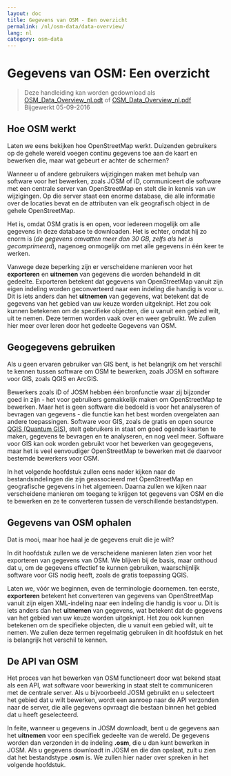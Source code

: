 ```yaml
---
layout: doc
title: Gegevens van OSM - Een overzicht
permalink: /nl/osm-data/data-overview/
lang: nl
category: osm-data
---
```


Gegevens van OSM: Een overzicht
==================


> Deze handleiding kan worden gedownload als [OSM_Data_Overview_nl.odt](/files/OSM_Data_Overview_nl.odt) of [OSM_Data_Overview_nl.pdf](/files/OSM_Data_Overview_nl.pdf)  
> Bijgewerkt 05-09-2016

<!--In dit gedeelte zullen we functies van OpenStreetMap bekijken, die ons beter laten begrijpen hoe de gegevens zijn gestructureerd, en hoe we ze het best kunnen gebruiken.-->

Hoe OSM werkt
--------------
Laten we eens bekijken hoe OpenStreetMap werkt. Duizenden gebruikers op de gehele wereld voegen continu gegevens toe aan de kaart en bewerken die, maar wat gebeurt er achter de schermen?  

Wanneer u of andere gebruikers wijzigingen maken met behulp van software voor het bewerken, zoals JOSM of iD, communiceert die software met een centrale server van OpenStreetMap en stelt die in kennis van uw wijzigingen. Op die server staat een enorme database, die alle informatie over de locaties bevat en de attributen van elk geografisch object in de gehele OpenStreetMap.  

Het is, omdat OSM gratis is en open, voor iedereen mogelijk om alle gegevens in deze database te downloaden. Het is echter, omdat hij zo enorm is (*de gegevens omvatten meer dan 30 GB, zelfs als het is gecomprimeerd*), nagenoeg onmogelijk om met alle gegevens in één keer te werken.  

Vanwege deze beperking zijn er verscheidene manieren voor het **exporteren** en **uitnemen** van gegevens die worden behandeld in dit gedeelte. Exporteren betekent dat gegevens van OpenStreetMap vanuit zijn eigen indeling worden geconverteerd naar een indeling die handig is voor u. Dit is iets anders dan het **uitnemen** van gegevens, wat betekent dat de gegevens van het gebied van uw keuze worden uitgeknipt. Het zou ook kunnen betekenen om de specifieke objecten, die u vanuit een gebied wilt, uit te nemen. Deze termen worden vaak over en weer gebruikt. We zullen hier meer over leren door het gedeelte Gegevens van OSM.  

Geogegevens gebruiken
--------------
Als u geen ervaren gebruiker van GIS bent, is het belangrijk om het verschil te kennen tussen software om OSM te bewerken, zoals JOSM en software voor GIS, zoals QGIS en ArcGIS.  

Bewerkers zoals iD of JOSM hebben één bronfunctie waar zij bijzonder goed in zijn - het voor gebruikers gemakkelijk maken om OpenStreetMap te bewerken. Maar het is geen software die bedoeld is voor het analyseren of bevragen van gegevens -
die functie kan het best worden overgelaten aan andere toepassingen. Software voor GIS, zoals de gratis en open source [QGIS (Quantum GIS)](http://www.qgis.org), stelt gebruikers in staat om goed ogende kaarten te maken, gegevens te bevragen en te analyseren, en nog veel meer. Software voor GIS kan ook worden gebruikt voor het bewerken van geogegevens, maar het is veel eenvoudiger OpenStreetMap te bewerken met de daarvoor bestemde bewerkers voor OSM.  

In het volgende hoofdstuk zullen eens nader kijken naar de bestandsindelingen die zijn geassocieerd met OpenStreetMap en geografische gegevens in het algemeen. Daarna zullen we kijken naar verscheidene manieren om toegang te krijgen tot gegevens van OSM en die te bewerken en ze te converteren tussen de verschillende bestandstypen.  


Gegevens van OSM ophalen
-----------------

Dat is mooi, maar hoe haal je de gegevens eruit die je wilt?  

In dit hoofdstuk zullen we de verscheidene manieren laten zien voor het exporteren van gegevens van OSM. We blijven bij de basis, maar onthoud dat u, om de gegevens effectief te kunnen gebruiken, waarschijnlijk software voor GIS nodig heeft,
zoals de gratis toepassing QGIS.  

Laten we, vóór we beginnen, even de terminologie doornemen. ten eerste, **exporteren** betekent het converteren van gegevens van OpenStreetMap vanuit zijn eigen XML-indeling naar een indeling die handig is voor u. Dit is iets anders dan het **uitnemen** van gegevens, wat betekent dat de gegevens van het gebied van uw keuze worden uitgeknipt. Het zou ook kunnen betekenen om de specifieke objecten, die u vanuit een gebied wilt, uit te nemen. We zullen deze termen regelmatig gebruiken in dit hoofdstuk en het is belangrijk het verschil te kennen.  

De API van OSM
------------
Het proces van het bewerken van OSM functioneert door wat bekend staat als een API, wat software voor bewerking in staat stelt te communiceren met de centrale server. Als u bijvoorbeeld JOSM gebruikt en u selecteert het gebied dat u wilt bewerken, wordt een aanroep naar de API verzonden naar de server, die alle gegevens opvraagt die bestaan binnen het gebied dat u heeft geselecteerd.  

In feite, wanneer u gegevens in JOSM downloadt, bent u de gegevens aan het **uitnemen** voor een specifiek gedeelte van de wereld. De gegevens worden dan verzonden in de indeling **.osm**, die u dan kunt bewerken in JOSM. Als u gegevens downloadt in JOSM en die dan opslaat, zult u zien dat het bestandstype **.osm** is. We zullen hier nader over spreken in het volgende hoofdstuk.  
